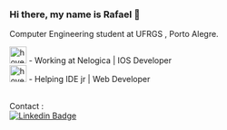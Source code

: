 ### Hi there, my name is Rafael 👋

Computer Engineering student at UFRGS , Porto Alegre.

<img src="https://media-exp1.licdn.com/dms/image/C4D0BAQHjO0bQP3hS1w/company-logo_200_200/0?e=2159024400&v=beta&t=-BU4kiGOqkYaYTARJookB6IoQjfLaqnD7asUVEFb3Gc" width="30" title="hover text"> - Working at Nelogica | IOS Developer
</br>
<img src="https://avatars1.githubusercontent.com/u/17241356?s=200&v=4" width="30" title="hover text"> - Helping IDE jr | Web Developer

<br/>Contact :<br/>
[![Linkedin Badge](https://img.shields.io/badge/-RafaelRache-blue?style=flat-square&logo=Linkedin&logoColor=white&link=https://www.linkedin.com/in/rafael-marques-rache-838360122/)](https://www.linkedin.com/in/rafael-marques-rache-838360122/)


